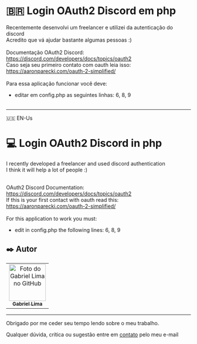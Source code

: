 # :brazil: Login OAuth2 Discord em php
Recentemente desenvolvi um freelancer e utilizei da autenticação do discord<br />
Acredito que vá ajudar bastante algumas pessoas :)<br /><br />
Documentação OAuth2 Discord:
https://discord.com/developers/docs/topics/oauth2<br />
Caso seja seu primeiro contato com oauth leia isso:
https://aaronparecki.com/oauth-2-simplified/<br /><br />
Para essa aplicação funcionar você deve:<br />
- editar em config.php as seguintes linhas: 6, 8, 9
<br /><br />

---

🇺🇸 EN-Us
# 💻 Login OAuth2 Discord in php
I recently developed a freelancer and used discord authentication<br />
I think it will help a lot of people :)<br /><br />

OAuth2 Discord Documentation:
https://discord.com/developers/docs/topics/oauth2<br />
If this is your first contact with oauth read this:
https://aaronparecki.com/oauth-2-simplified/<br /> <br />
For this application to work you must:<br />
- edit in config.php the following lines: 6, 8, 9 

## ✒️ Autor

<table>
  <tr>
    <td align="center">
      <a href="https://github.com/Gabriellimmaa">
        <img src="https://avatars3.githubusercontent.com/u/42157830" width="100px;" alt="Foto do Gabriel Lima no GitHub"/><br>
        <sub>
          <b>Gabriel Lima</b>
        </sub>
      </a>
    </td>
  </tr>
</table>

---

Obrigado por me ceder seu tempo lendo sobre o meu trabalho.

Qualquer dúvida, crítica ou sugestão entre em <a href="mailto:gabriellimamoraes@gmail.com/">contato</a> pelo meu e-mail

